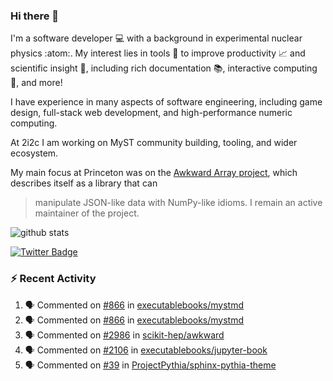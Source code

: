 ### Hi there 👋 

I'm a software developer 💻 with a background in experimental nuclear physics :atom:. My interest lies in tools :wrench: to improve productivity :chart_with_upwards_trend: and scientific insight :telescope:, including rich documentation 📚, interactive computing 🧮, and more! 

I have experience in many aspects of software engineering, including game design, full-stack web development, and high-performance numeric computing. 

At 2i2c I am working on MyST community building, tooling, and wider ecosystem. 

My main focus at Princeton was on the [Awkward Array project](awkward-array.org/), which describes itself as a library that can 
> manipulate JSON-like data with NumPy-like idioms. I remain an active maintainer of the project. 

![github stats](https://github-readme-stats.vercel.app/api?username=agoose77&show_icons=true&hide_rank=true&hide_title=true&bg_color=30,e76445,904e95&text_color=efe3ec&icon_color=efe3ec)
<!--
**agoose77/agoose77** is a ✨ _special_ ✨ repository because its `README.md` (this file) appears on your GitHub profile.

Here are some ideas to get you started:

- 🔭 I’m currently working on ...
- 🌱 I’m currently learning ...
- 👯 I’m looking to collaborate on ...
- 🤔 I’m looking for help with ...
- 💬 Ask me about ...
- 📫 How to reach me: ...
- 😄 Pronouns: ...
- ⚡ Fun fact: ...
-->

[![Twitter Badge](https://img.shields.io/twitter/follow/agoose77?style=flat-square&logo=Twitter&logoColor=white&color=cornflowerblue)](https://twitter.com/agoose77)

### :zap: Recent Activity

<!--START_SECTION:activity-->
1. 🗣 Commented on [#866](https://github.com/executablebooks/mystmd/pull/866#issuecomment-1921711956) in [executablebooks/mystmd](https://github.com/executablebooks/mystmd)
2. 🗣 Commented on [#866](https://github.com/executablebooks/mystmd/pull/866#issuecomment-1921664896) in [executablebooks/mystmd](https://github.com/executablebooks/mystmd)
3. 🗣 Commented on [#2986](https://github.com/scikit-hep/awkward/pull/2986#issuecomment-1919716511) in [scikit-hep/awkward](https://github.com/scikit-hep/awkward)
4. 🗣 Commented on [#2106](https://github.com/executablebooks/jupyter-book/issues/2106#issuecomment-1913165073) in [executablebooks/jupyter-book](https://github.com/executablebooks/jupyter-book)
5. 🗣 Commented on [#39](https://github.com/ProjectPythia/sphinx-pythia-theme/issues/39#issuecomment-1913090843) in [ProjectPythia/sphinx-pythia-theme](https://github.com/ProjectPythia/sphinx-pythia-theme)
<!--END_SECTION:activity-->
